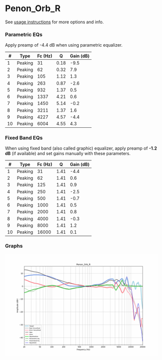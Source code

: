 # Penon_Orb_R
See [usage instructions](https://github.com/jaakkopasanen/AutoEq#usage) for more options and info.

### Parametric EQs
Apply preamp of -4.4 dB when using parametric equalizer.

|   # | Type    |   Fc (Hz) |    Q |   Gain (dB) |
|-----|---------|-----------|------|-------------|
|   1 | Peaking |        31 | 0.18 |        -9.5 |
|   2 | Peaking |        62 | 0.32 |         7.9 |
|   3 | Peaking |       105 | 1.12 |         1.3 |
|   4 | Peaking |       263 | 0.87 |        -2.6 |
|   5 | Peaking |       932 | 1.37 |         0.5 |
|   6 | Peaking |      1337 | 4.21 |         0.6 |
|   7 | Peaking |      1450 | 5.14 |        -0.2 |
|   8 | Peaking |      3211 | 1.37 |         1.6 |
|   9 | Peaking |      4227 | 4.57 |        -4.4 |
|  10 | Peaking |      6004 | 4.55 |         4.3 |

### Fixed Band EQs
When using fixed band (also called graphic) equalizer, apply preamp of **-1.2 dB** (if available) and set gains manually with these parameters.

|   # | Type    |   Fc (Hz) |    Q |   Gain (dB) |
|-----|---------|-----------|------|-------------|
|   1 | Peaking |        31 | 1.41 |        -4.4 |
|   2 | Peaking |        62 | 1.41 |         0.6 |
|   3 | Peaking |       125 | 1.41 |         0.9 |
|   4 | Peaking |       250 | 1.41 |        -2.5 |
|   5 | Peaking |       500 | 1.41 |        -0.7 |
|   6 | Peaking |      1000 | 1.41 |         0.5 |
|   7 | Peaking |      2000 | 1.41 |         0.8 |
|   8 | Peaking |      4000 | 1.41 |        -0.3 |
|   9 | Peaking |      8000 | 1.41 |         1.2 |
|  10 | Peaking |     16000 | 1.41 |         0.1 |

### Graphs
![](./Penon_Orb_R.png)
